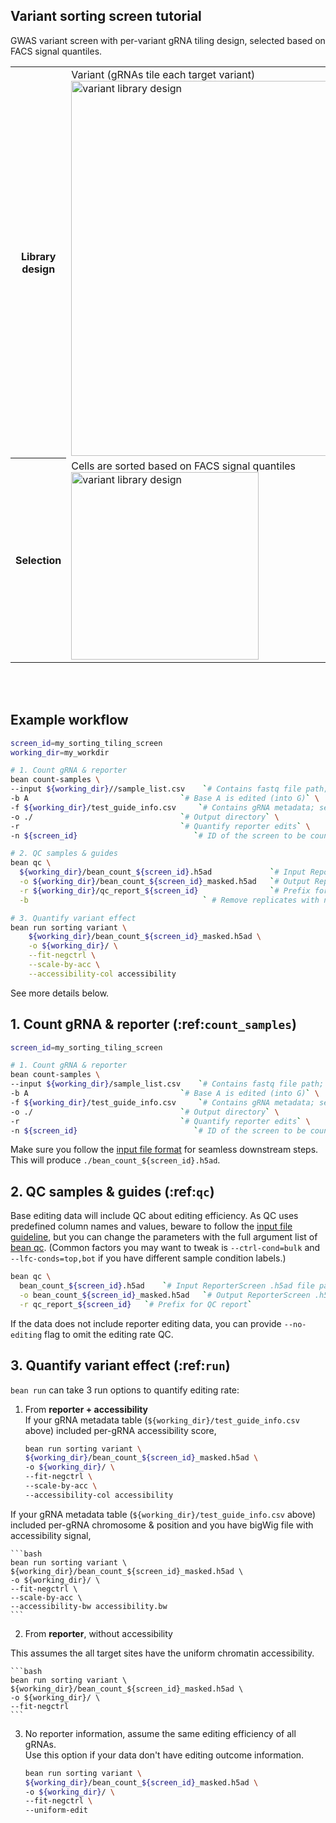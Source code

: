 ## Variant sorting screen tutorial
GWAS variant screen with per-variant gRNA tiling design, selected based on FACS signal quantiles.  

<table>
  <tr>
    <th>Library design</th>
    <td>Variant (gRNAs tile each target variant)   <br> <img src="/crispr-bean/assets/variant.png" alt="variant library design" width="600"/></td>
  </tr>
  <tr>
    <th>Selection</th>
    <td>Cells are sorted based on FACS signal quantiles  <br>  <img src="/crispr-bean/assets/sorting_bins@8x.png" alt="variant library design" width="300"/></td>
  </tr>
</table>

<br></br>

## Example workflow
```bash
screen_id=my_sorting_tiling_screen
working_dir=my_workdir

# 1. Count gRNA & reporter
bean count-samples \
--input ${working_dir}//sample_list.csv    `# Contains fastq file path; see test file for example.`\
-b A                                  `# Base A is edited (into G)` \
-f ${working_dir}/test_guide_info.csv     `# Contains gRNA metadata; see test file for example.`\
-o ./                                 `# Output directory` \
-r                                    `# Quantify reporter edits` \
-n ${screen_id}                          `# ID of the screen to be counted`   

# 2. QC samples & guides
bean qc \
  ${working_dir}/bean_count_${screen_id}.h5ad             `# Input ReporterScreen .h5ad file path` \
  -o ${working_dir}/bean_count_${screen_id}_masked.h5ad   `# Output ReporterScreen .h5ad file path` \
  -r ${working_dir}/qc_report_${screen_id}                `# Prefix for QC report` \
  -b                                       ` # Remove replicates with no good samples.

# 3. Quantify variant effect
bean run sorting variant \
    ${working_dir}/bean_count_${screen_id}_masked.h5ad \
    -o ${working_dir}/ \
    --fit-negctrl \
    --scale-by-acc \
    --accessibility-col accessibility
```

See more details below.

## 1. Count gRNA & reporter (:ref:`count_samples`)
```bash
screen_id=my_sorting_tiling_screen

# 1. Count gRNA & reporter
bean count-samples \
--input ${working_dir}/sample_list.csv    `# Contains fastq file path; see test file for example.`\
-b A                                  `# Base A is edited (into G)` \
-f ${working_dir}/test_guide_info.csv     `# Contains gRNA metadata; see test file for example.`\
-o ./                                 `# Output directory` \
-r                                    `# Quantify reporter edits` \
-n ${screen_id}                          `# ID of the screen to be counted`   
```

Make sure you follow the [input file format](https://pinellolab.github.io/crispr-bean/input.html) for seamless downstream steps. This will produce `./bean_count_${screen_id}.h5ad`. 

## 2. QC samples & guides (:ref:`qc`)
Base editing data will include QC about editing efficiency. As QC uses predefined column names and values, beware to follow the [input file guideline](https://pinellolab.github.io/crispr-bean/input.html), but you can change the parameters with the full argument list of [bean qc](https://pinellolab.github.io/crispr-bean/qc.html). (Common factors you may want to tweak is `--ctrl-cond=bulk` and `--lfc-conds=top,bot` if you have different sample condition labels.)

```bash
bean qc \
  bean_count_${screen_id}.h5ad    `# Input ReporterScreen .h5ad file path` \
  -o bean_count_${screen_id}_masked.h5ad   `# Output ReporterScreen .h5ad file path` \
  -r qc_report_${screen_id}   `# Prefix for QC report` 
```



If the data does not include reporter editing data, you can provide `--no-editing` flag to omit the editing rate QC.


## 3. Quantify variant effect (:ref:`run`)

`bean run` can take 3 run options to quantify editing rate:  
1. From **reporter + accessibility**  
  If your gRNA metadata table (`${working_dir}/test_guide_info.csv` above) included per-gRNA accessibility score, 
    ```bash
    bean run sorting variant \
    ${working_dir}/bean_count_${screen_id}_masked.h5ad \
    -o ${working_dir}/ \
    --fit-negctrl \
    --scale-by-acc \
    --accessibility-col accessibility
    ```

  If your gRNA metadata table (`${working_dir}/test_guide_info.csv` above) included per-gRNA chromosome & position and you have bigWig file with accessibility signal, 
    
    ```bash
    bean run sorting variant \
    ${working_dir}/bean_count_${screen_id}_masked.h5ad \
    -o ${working_dir}/ \
    --fit-negctrl \
    --scale-by-acc \
    --accessibility-bw accessibility.bw
    ```

2. From **reporter**, without accessibility

  This assumes the all target sites have the uniform chromatin accessibility.

    ```bash
    bean run sorting variant \
    ${working_dir}/bean_count_${screen_id}_masked.h5ad \
    -o ${working_dir}/ \
    --fit-negctrl 
    ```

3. No reporter information, assume the same editing efficiency of all gRNAs.  
  Use this option if your data don't have editing outcome information.

    ```bash
    bean run sorting variant \
    ${working_dir}/bean_count_${screen_id}_masked.h5ad \
    -o ${working_dir}/ \
    --fit-negctrl \
    --uniform-edit
    ```